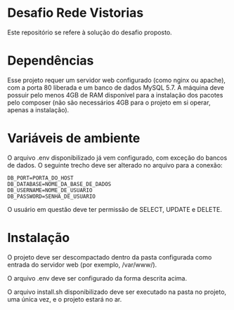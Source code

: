 # Desafio Rede Vistorias

Este repositório se refere à solução do desafio proposto.

# Dependências

Esse projeto requer um servidor web configurado (como nginx ou apache), com a porta 80 liberada e um banco de dados MySQL 5.7.
A máquina deve possuir pelo menos 4GB de RAM disponível para a instalação dos pacotes pelo composer (não são necessários 4GB para o projeto em si operar, apenas a instalação).

# Variáveis de ambiente

O arquivo .env disponibilizado já vem configurado, com exceção do bancos de dados. O seguinte trecho deve ser alterado no arquivo para a conexão:

```DB_HOST=ENDERECO_DO_HOST
DB_PORT=PORTA_DO_HOST
DB_DATABASE=NOME_DA_BASE_DE_DADOS
DB_USERNAME=NOME_DE_USUARIO
DB_PASSWORD=SENHA_DE_USUARIO
```

O usuário em questão deve ter permissão de SELECT, UPDATE e DELETE.

# Instalação

O projeto deve ser descompactado dentro da pasta configurada como entrada do servidor web (por exemplo, /var/www/).

O arquivo .env deve ser configurado da forma descrita acima.

O arquivo install.sh disponibilizado deve ser executado na pasta no projeto, uma única vez, e o projeto estará no ar.